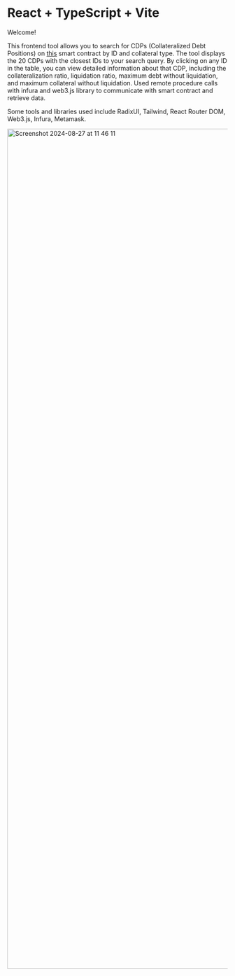 # React + TypeScript + Vite

Welcome!

This frontend tool allows you to search for CDPs (Collateralized Debt Positions) on [this](https://etherscan.io/address/0x68C61AF097b834c68eA6EA5e46aF6c04E8945B2d#readContract) smart contract by ID and collateral type. The tool displays the 20 CDPs with the closest IDs to your search query. By clicking on any ID in the table, you can view detailed information about that CDP, including the collateralization ratio, liquidation ratio, maximum debt without liquidation, and maximum collateral without liquidation. Used remote procedure calls with infura and web3.js library to communicate with smart contract and retrieve data.

Some tools and libraries used include RadixUI, Tailwind, React Router DOM, Web3.js, Infura, Metamask.

<img width="1920" alt="Screenshot 2024-08-27 at 11 46 11" src="https://github.com/user-attachments/assets/a7ccfc52-a074-4eaa-b068-9b476cbdd8c3">

